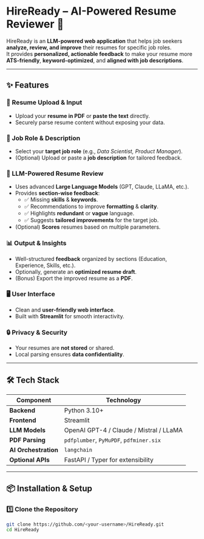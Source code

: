 # HireReady – AI-Powered Resume Reviewer 🚀

HireReady is an **LLM-powered web application** that helps job seekers **analyze, review, and improve** their resumes for specific job roles.  
It provides **personalized, actionable feedback** to make your resume more **ATS-friendly**, **keyword-optimized**, and **aligned with job descriptions**.

---

## ✨ Features

### 📝 Resume Upload & Input
- Upload your **resume in PDF** or **paste the text** directly.
- Securely parse resume content without exposing your data.

### 🎯 Job Role & Description
- Select your **target job role** (e.g., *Data Scientist, Product Manager*).
- (Optional) Upload or paste a **job description** for tailored feedback.

### 🤖 LLM-Powered Resume Review
- Uses advanced **Large Language Models** (GPT, Claude, LLaMA, etc.).
- Provides **section-wise feedback**:
  - ✅ Missing **skills** & **keywords**.
  - ✅ Recommendations to improve **formatting** & **clarity**.
  - ✅ Highlights **redundant** or **vague** language.
  - ✅ Suggests **tailored improvements** for the target job.
- (Optional) **Scores** resumes based on multiple parameters.

### 📊 Output & Insights
- Well-structured **feedback** organized by sections (Education, Experience, Skills, etc.).
- Optionally, generate an **optimized resume draft**.
- (Bonus) Export the improved resume as a **PDF**.

### 🖥️ User Interface
- Clean and **user-friendly web interface**.
- Built with **Streamlit** for smooth interactivity.

### 🔒 Privacy & Security
- Your resumes are **not stored** or shared.
- Local parsing ensures **data confidentiality**.

---

## 🛠️ Tech Stack

| Component      | Technology |
|---------------|------------|
| **Backend**   | Python 3.10+ |
| **Frontend**  | Streamlit |
| **LLM Models**| OpenAI GPT-4 / Claude / Mistral / LLaMA |
| **PDF Parsing** | `pdfplumber`, `PyMuPDF`, `pdfminer.six` |
| **AI Orchestration** | `langchain` |
| **Optional APIs** | FastAPI / Typer for extensibility |

---

## 📦 Installation & Setup

### 1️⃣ Clone the Repository
```bash
git clone https://github.com/<your-username>/HireReady.git
cd HireReady
